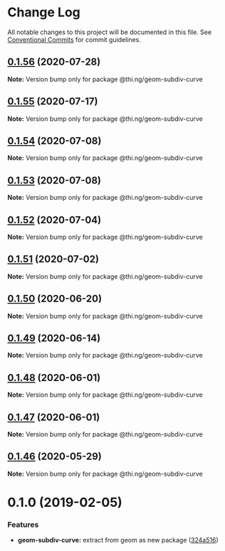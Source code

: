 # Change Log

All notable changes to this project will be documented in this file.
See [Conventional Commits](https://conventionalcommits.org) for commit guidelines.

## [0.1.56](https://github.com/thi-ng/umbrella/compare/@thi.ng/geom-subdiv-curve@0.1.55...@thi.ng/geom-subdiv-curve@0.1.56) (2020-07-28)

**Note:** Version bump only for package @thi.ng/geom-subdiv-curve





## [0.1.55](https://github.com/thi-ng/umbrella/compare/@thi.ng/geom-subdiv-curve@0.1.54...@thi.ng/geom-subdiv-curve@0.1.55) (2020-07-17)

**Note:** Version bump only for package @thi.ng/geom-subdiv-curve





## [0.1.54](https://github.com/thi-ng/umbrella/compare/@thi.ng/geom-subdiv-curve@0.1.53...@thi.ng/geom-subdiv-curve@0.1.54) (2020-07-08)

**Note:** Version bump only for package @thi.ng/geom-subdiv-curve





## [0.1.53](https://github.com/thi-ng/umbrella/compare/@thi.ng/geom-subdiv-curve@0.1.52...@thi.ng/geom-subdiv-curve@0.1.53) (2020-07-08)

**Note:** Version bump only for package @thi.ng/geom-subdiv-curve





## [0.1.52](https://github.com/thi-ng/umbrella/compare/@thi.ng/geom-subdiv-curve@0.1.51...@thi.ng/geom-subdiv-curve@0.1.52) (2020-07-04)

**Note:** Version bump only for package @thi.ng/geom-subdiv-curve





## [0.1.51](https://github.com/thi-ng/umbrella/compare/@thi.ng/geom-subdiv-curve@0.1.50...@thi.ng/geom-subdiv-curve@0.1.51) (2020-07-02)

**Note:** Version bump only for package @thi.ng/geom-subdiv-curve





## [0.1.50](https://github.com/thi-ng/umbrella/compare/@thi.ng/geom-subdiv-curve@0.1.49...@thi.ng/geom-subdiv-curve@0.1.50) (2020-06-20)

**Note:** Version bump only for package @thi.ng/geom-subdiv-curve





## [0.1.49](https://github.com/thi-ng/umbrella/compare/@thi.ng/geom-subdiv-curve@0.1.48...@thi.ng/geom-subdiv-curve@0.1.49) (2020-06-14)

**Note:** Version bump only for package @thi.ng/geom-subdiv-curve





## [0.1.48](https://github.com/thi-ng/umbrella/compare/@thi.ng/geom-subdiv-curve@0.1.47...@thi.ng/geom-subdiv-curve@0.1.48) (2020-06-01)

**Note:** Version bump only for package @thi.ng/geom-subdiv-curve





## [0.1.47](https://github.com/thi-ng/umbrella/compare/@thi.ng/geom-subdiv-curve@0.1.46...@thi.ng/geom-subdiv-curve@0.1.47) (2020-06-01)

**Note:** Version bump only for package @thi.ng/geom-subdiv-curve





## [0.1.46](https://github.com/thi-ng/umbrella/compare/@thi.ng/geom-subdiv-curve@0.1.45...@thi.ng/geom-subdiv-curve@0.1.46) (2020-05-29)

**Note:** Version bump only for package @thi.ng/geom-subdiv-curve





# 0.1.0 (2019-02-05)

### Features

* **geom-subdiv-curve:** extract from geom as new package ([324a516](https://github.com/thi-ng/umbrella/commit/324a516))
